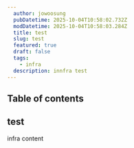 ```yaml
---
  author: jowoosung
  pubDatetime: 2025-10-04T10:58:02.732Z
  modDatetime: 2025-10-04T10:58:03.284Z
  title: test
  slug: test
  featured: true
  draft: false
  tags:
    - infra
  description: innfra test
---
```

## Table of contents

## test
infra content